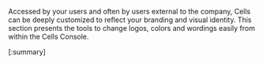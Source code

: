 Accessed by your users and often by users external to the company, Cells can be deeply customized to reflect your branding and visual identity. This section presents the tools to change logos, colors and wordings easily from within the Cells Console.

[:summary]